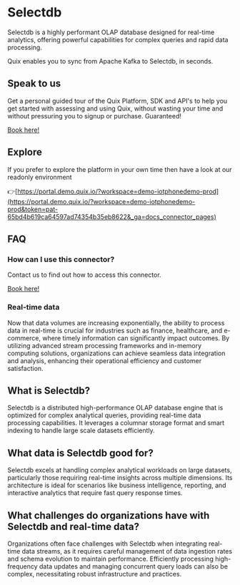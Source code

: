 <!--[tech-name]-->
# Selectdb

<!--[blurb-about-tech]-->
Selectdb is a highly performant OLAP database designed for real-time analytics, offering powerful capabilities for complex queries and rapid data processing.

Quix enables you to sync from Apache Kafka <span id="to_or_from">to</span> <span id="techname">Selectdb</span>, in seconds.

## Speak to us

Get a personal guided tour of the Quix Platform, SDK and API's to help you get started with assessing and using Quix, without wasting your time and without pressuring you to signup or purchase. Guaranteed!

[Book here!](https://quix.io/book-a-demo)

## Explore

If you prefer to explore the platform in your own time then have a look at our readonly environment

👉[https://portal.demo.quix.io/?workspace=demo-iotphonedemo-prod](https://portal.demo.quix.io/?workspace=demo-iotphonedemo-prod&token=pat-65bd4b619ca64597ad74354b35eb8622&_ga=docs_connector_pages)

## FAQ 

### How can I use this connector?

Contact us to find out how to access this connector.

[Book here!](https://quix.io/book-a-demo)

### Real-time data

Now that data volumes are increasing exponentially, the ability to process data in real-time is crucial for industries such as finance, healthcare, and e-commerce, where timely information can significantly impact outcomes. By utilizing advanced stream processing frameworks and in-memory computing solutions, organizations can achieve seamless data integration and analysis, enhancing their operational efficiency and customer satisfaction.

## What is <span id="techname">Selectdb</span>?

<!--[tech-seo-text]-->
Selectdb is a distributed high-performance OLAP database engine that is optimized for complex analytical queries, providing real-time data processing capabilities. It leverages a columnar storage format and smart indexing to handle large scale datasets efficiently.

## What data is <span id="techname">Selectdb</span> good for?

<!--[tech-data-seo-text]-->
Selectdb excels at handling complex analytical workloads on large datasets, particularly those requiring real-time insights across multiple dimensions. Its architecture is ideal for scenarios like business intelligence, reporting, and interactive analytics that require fast query response times.

## What challenges do organizations have with <span id="techname">Selectdb</span> and real-time data?

<!--[tech-challenges-seo-text]-->
Organizations often face challenges with Selectdb when integrating real-time data streams, as it requires careful management of data ingestion rates and schema evolution to maintain performance. Efficiently processing high-frequency data updates and managing concurrent query loads can also be complex, necessitating robust infrastructure and practices.